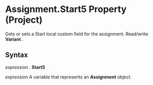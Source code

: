 
# Assignment.Start5 Property (Project)

Gets or sets a Start local custom field for the assignment. Read/write  **Variant** .


## Syntax

 _expression_ . **Start5**

 _expression_ A variable that represents an **Assignment** object.

